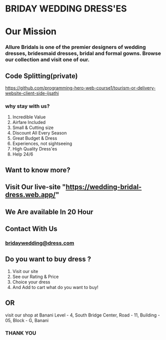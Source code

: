 # BRIDAY WEDDING DRESS'ES

# Our Mission
### Allure Bridals is one of the premier designers of wedding dresses, bridesmaid dresses, bridal and formal gowns. Browse our collection and visit one of our.

## Code Splitting(private)
https://github.com/programming-hero-web-course1/tourism-or-delivery-website-client-side-ijsathi

### why stay with us?
1. Incredible Value
2. Airfare Included
3. Small & Cutting size
4. Discount All Every Season
5. Great Budget & Dress
6. Experiences, not sightseeing
7. High Quality Dress'es
8. Help 24/6
## Want to know more?
## Visit Our live-site "https://wedding-bridal-dress.web.app/"
## We Are available In 20 Hour
## Contact With Us 
### bridaywedding@dress.com
## Do you want to buy dress ? 
 1. Visit our site 
 2. See our Rating & Price
 3. Choice your dress
 3. And Add to cart what do you want to buy!
## OR 
visit our shop at Banani Level - 4, South Bridge Center,
Road - 11, Building - 05, Block - G, Banani

### THANK YOU